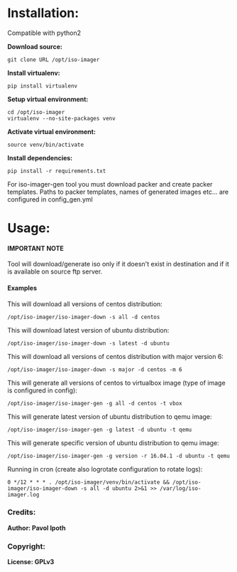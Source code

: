 Installation:
=========

  Compatible with python2

  **Download source:**

    git clone URL /opt/iso-imager

  **Install virtualenv:**

    pip install virtualenv

  **Setup virtual environment:**

    cd /opt/iso-imager
    virtualenv --no-site-packages venv

  **Activate virtual environment:**

    source venv/bin/activate

  **Install dependencies:**

    pip install -r requirements.txt

  For iso-imager-gen tool you must download packer and create packer templates.
  Paths to packer templates, names of generated images etc... are configured in config_gen.yml

Usage:
=========

#### IMPORTANT NOTE

  Tool will download/generate iso only if it doesn't exist in destination and if it is available
  on source ftp server.

#### Examples

  This will download all versions of centos distribution:

    /opt/iso-imager/iso-imager-down -s all -d centos

  This will download latest version of ubuntu distribution:

    /opt/iso-imager/iso-imager-down -s latest -d ubuntu

  This will download all versions of centos distribution with major version 6:

    /opt/iso-imager/iso-imager-down -s major -d centos -m 6

  This will generate all versions of centos to virtualbox image (type of image is configured in config):

    /opt/iso-imager/iso-imager-gen -g all -d centos -t vbox

  This will generate latest version of ubuntu distribution to qemu image:

    /opt/iso-imager/iso-imager-gen -g latest -d ubuntu -t qemu

  This will generate specific version of ubuntu distribution to qemu image:

    /opt/iso-imager/iso-imager-gen -g version -r 16.04.1 -d ubuntu -t qemu

  Running in cron (create also logrotate configuration to rotate logs):

    0 */12 * * * . /opt/iso-imager/venv/bin/activate && /opt/iso-imager/iso-imager-down -s all -d ubuntu 2>&1 >> /var/log/iso-imager.log

### Credits:

  __Author: Pavol Ipoth__

### Copyright:

  __License: GPLv3__
